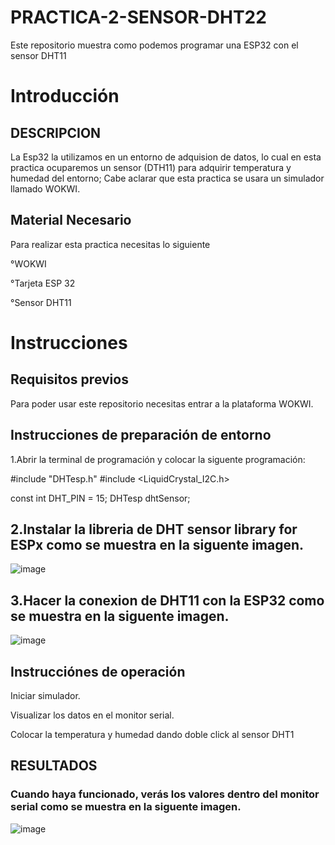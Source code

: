 # PRACTICA-2-SENSOR-DHT22
Este repositorio muestra como podemos programar una ESP32 con el sensor DHT11
 # Introducción
 ## DESCRIPCION 
 La Esp32 la utilizamos en un entorno de adquision de datos, lo cual en esta practica ocuparemos un sensor (DTH11) para adquirir temperatura y humedad del entorno; Cabe aclarar que esta practica se usara un simulador llamado WOKWI.
 ## Material Necesario
 Para realizar esta practica necesitas lo siguiente

°WOKWI

°Tarjeta ESP 32

°Sensor DHT11
 # Instrucciones
 ## Requisitos previos
 Para poder usar este repositorio necesitas entrar a la plataforma WOKWI.
 ## Instrucciones de preparación de entorno
 1.Abrir la terminal de programación y colocar la siguente programación:
 
#include "DHTesp.h"
#include <LiquidCrystal_I2C.h>

const int DHT_PIN = 15;
DHTesp dhtSensor;

## 2.Instalar la libreria de DHT sensor library for ESPx como se muestra en la siguente imagen.

![image](https://github.com/ErickRomeroRamos/PRACTICA-2-SENSOR-DHT22/assets/153964793/00855d4d-6088-476b-8cfd-71dcab45cee7)

 ## 3.Hacer la conexion de DHT11 con la ESP32 como se muestra en la siguente imagen.

![image](https://github.com/ErickRomeroRamos/PRACTICA-2-SENSOR-DHT22/assets/153964793/c0c09851-381a-4678-a9a7-65ed7033e84c)

## Instrucciónes de operación

Iniciar simulador.


Visualizar los datos en el monitor serial.

Colocar la temperatura y humedad dando doble click al sensor DHT1
## RESULTADOS
### Cuando haya funcionado, verás los valores dentro del monitor serial como se muestra en la siguente imagen.
 ![image](https://github.com/ErickRomeroRamos/PRACTICA-2-SENSOR-DHT22/assets/153964793/a24092b4-2e88-48e3-b2cd-61c4d21227f0)



